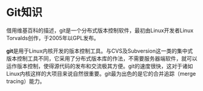 # Git知识

借用维基百科的描述，git是一个分布式版本控制软件，最初由Linux开发者Linux Torvalds创作，于2005年以GPL发布。

**git**是用于Linux内核开发的版本控制工具。与CVS及Subversion这一类的集中式版本控制工具不同，它采用了分布式版本库的作法，不需要服务器端软件，就可以运作版本控制，使得源代码的发布和交流极其方便。git的速度很快，这对于诸如Linux内核这样的大项目来说自然很重要。git最为出色的是它的合并追踪（merge tracing）能力。

